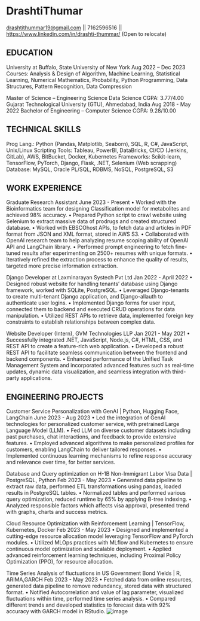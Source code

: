 # DrashtiThumar

drashtithummar19@gmail.com || 7162596516 || https://www.linkedin.com/in/drashti-thummar/ (Open to relocate)

## EDUCATION
University at Buffalo, State University of New York 					                         Aug 2022 – Dec 2023
Courses:	Analysis & Design of Algorithm, Machine Learning, Statistical Learning, Numerical Mathematics, Probability, Python Programming, Data Structures,  Pattern Recognition,  Data Compression

Master of Science – Engineering Science Data Science 				                           CGPA: 3.77/4.00
Gujarat Technological University (GTU), Ahmedabad, India		      		        	       Aug 2018 - May 2022
Bachelor of Engineering – Computer Science      					        	                   CGPA: 9.28/10.00

## TECHNICAL SKILLS 
Prog Lang.:	Python (Pandas, Matplotlib, Seaborn), SQL, R, C#, JavaScript, Unix/Linux Scripting
Tools:	Tableau, PowerBI, DataBricks, CI/CD (Jenkins, GitLab), AWS, BitBucket, Docker, Kubernetes
Frameworks:	Scikit-learn, TensorFlow, PyTorch, Django, Flask, .NET, Selenium (Web scrapping)
Database:	MySQL, Oracle PL/SQL, RDBMS, NoSQL, PostgreSQL, S3

## WORK EXPERIENCE
Graduate Research Assistant						                                                	   June 2023 - Present
•	Worked with the Bioinformatics team for designing Classification model for metabolites and achieved 98% accuracy.
•	Prepared Python script to crawl website using Selenium to extract massive data of prodrugs and created structured database.
•	Worked with EBSCOhost APIs, to fetch data and articles in PDF format from JSON and XML format, stored in AWS S3.
•	Collaborated with OpenAI research team to help analyzing resume scoping ability of OpenAI API and LangChain library.
•	Performed prompt engineering to fetch fine-tuned results after experimenting on 2500+ resumes with unique formats.
•	Iteratively refined the extraction process to enhance the quality of results, targeted more precise information extraction.

Django Developer at Laxminarayan Systech Pvt Ltd 				                                        Jan 2022 - April 2022
•	Designed robust website for handling tenants’ database using Django framework, worked with SQLite, PostgreSQL.
•	Leveraged Django-tenants to create multi-tenant Django application, and Django-allauth to authenticate user logins.
•	Implemented Django forms for user input, connected them to backend and executed CRUD operations for data manipulation.
•	Utilized REST APIs to retrieve data, implemented foreign key constraints to establish relationships between complex data.

Website Developer (Intern), GVM Technologies LLP                             		                            Jan 2021 - May 2021
•	Successfully integrated .NET, JavaScript, Node.js, C#, HTML, CSS, and REST API to create a feature-rich web application.
•	Developed a robust REST API to facilitate seamless communication between the frontend and backend components.
•	Enhanced performance of the Unified Task Management System and incorporated advanced features such as real-time updates, dynamic data visualization, and seamless integration with third-party applications.

## ENGINEERING PROJECTS
Customer Service Personalization with GenAI | Python, Hugging Face, LangChain                                  June 2023 - Aug 2023
•	Led the integration of GenAI technologies for personalized customer service, with pretrained Large Language Model (LLM).
•	Fed LLM on diverse customer datasets including past purchases, chat interactions, and feedback to provide extensive features.
•	Employed advanced algorithms to make personalized profiles for customers, enabling LangChain to deliver tailored responses. 
•	Implemented continuous learning mechanisms to refine response accuracy and relevance over time, for better services.

Database and Query optimization on H-1B Non-Immigrant Labor Visa Data | PostgreSQL, Python        Feb 2023 - May 2023
•	Generated data pipeline to extract raw data, performed ETL transformations using pandas, loaded results in PostgreSQL tables. 
•	Normalized tables and performed various query optimization, reduced runtime by 65% by applying B-tree indexing.
•	Analyzed responsible factors which affects visa approval, presented trend with graphs, charts and success metrics. 

Cloud Resource Optimization with Reinforcement Learning | TensorFlow, Kubernetes, Docker               Feb 2023 - May 2023
•	Designed and implemented a cutting-edge resource allocation model leveraging TensorFlow and PyTorch modules.
•	Utilized MLOps practices with MLflow and Kubernetes to ensure continuous model optimization and scalable deployment.
•	Applied advanced reinforcement learning techniques, including Proximal Policy Optimization (PPO), for resource allocation.

Time Series Analysis of fluctuations in US Government Bond Yields | R, ARIMA,GARCH                 Feb 2023 - May 2023
•	Fetched data from online resources, generated data pipeline to remove redundancy, stored data with structured format.
•	Notified Autocorrelation and value of lag parameter, visualized fluctuations within time, performed time series analysis.
•	Compared different trends and developed statistics to forecast data with 92% accuracy with GARCH model in RStudio.
![image](https://github.com/drashtit/drashti-t.github.io/assets/115091081/bab29598-dc2a-46db-9029-fd8fbfa571bb)

